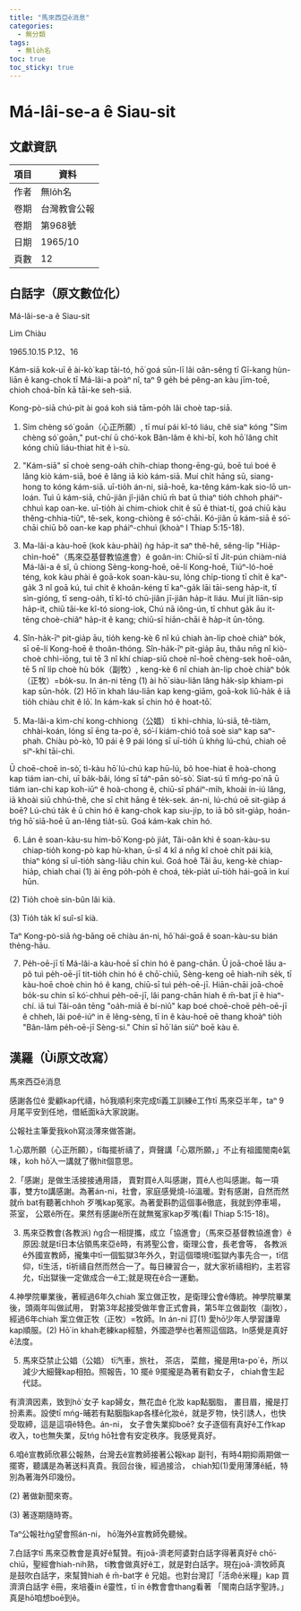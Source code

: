 ```yaml
---
title: "馬來西亞ê消息"
categories:
  - 無分類
tags:
  - 無lo̍h名
toc: true
toc_sticky: true
---
```


# Má-lâi-se-a ê Siau-sit

## 文獻資訊

| 項目 | 資料 |
|---|---|
| 作者 | 無lo̍h名 |
| 卷期 | 台灣教會公報 |
| 卷期 | 第968號 |
| 日期 | 1965/10 |
| 頁數 | 12 |

## 白話字（原文數位化）

Má-lâi-se-a ê Siau-sit

Lim Chiàu

1965.10.15 P.12、16

Kám-siā kok-uī ê ài-kò͘ kap tāi-tó, hō͘ goá sūn-lī lâi oân-sêng tī Gī-kang hùn-liān ê kang-chok tī Má-lâi-a poàⁿ nî, taⁿ 9 ge̍h bé pêng-an kàu jīm-toē, chioh choá-bīn kā tāi-ke seh-siā.

Kong-pò-siā chú-pit ài goá koh siá tām-po̍h lâi choè tap-siā.

1. Sim chèng só͘ goān（心正所願）, tī muí pái kî-tó liáu, chê siaⁿ kóng "Sim chèng só͘ goān," put-chí ū chó͘-kok Bân-lâm ê khì-bī, koh hō͘ lâng chi̍t kóng chiū liáu-thiat hit ê ì-sù.

2. "Kám-siā" sī choè seng-oa̍h chih-chiap thong-ēng-gú, boē tuì boé ê lâng kiò kám-siā, boé ê lâng iā kiò kám-siā. Muí chi̍t hāng sū, siang-hong to kóng kám-siā. uī-tio̍h án-ni, siā-hoē, ka-têng kám-kak sio-lō un-loán. Tuì ū kám-siā, chū-jiân jî-jiân chiū m̄ bat ū thiaⁿ tio̍h chhoh pháiⁿ-chhuì kap oan-ke. uī-tio̍h ài chim-chiok chit ê sū ê thiat-tí, goá chiū kàu thêng-chhia-tiûⁿ, tê-sek, kong-chiòng ê só͘-chāi. Kó-jiân ū kám-siā ê só͘-chāi chiū bô oan-ke kap pháiⁿ-chhuì (khoàⁿ I Thiap 5:15-18).

3. Ma-lâi-a kàu-hoē (kok kàu-phài) ǹg ha̍p-it saⁿ thê-hê, sêng-li̍p "Hia̍p-chìn-hoē"（馬來亞基督教協進會）ê goân-in: Chiū-sī tī Ji̍t-pún chiàm-niá Má-lâi-a ê sî, ū chiong Sèng-kong-hoē, oē-lí Kong-hoē, Tiúⁿ-ló-hoē téng, kok kàu phài ê goā-kok soan-kàu-su, lóng chi̍p-tiong tī chi̍t ê kaⁿ-ga̍k 3 nî goā kú, tuì chit ê khoân-kéng tī kaⁿ-ga̍k lāi tāi-seng ha̍p-it, tī sìn-gióng, tī seng-oa̍h, tī kî-tó chū-jiân jī-jiân ha̍p-it liáu. Muí ji̍t liān-sip ha̍p-it, chiū tāi-ke kî-tó siong-iok, Chú nā iông-ún, tī chhut ga̍k āu it-tēng choè-chiâⁿ ha̍p-it ê kang; chiū-sī hiān-chāi ê ha̍p-it ūn-tōng.

4. Sîn-ha̍k-īⁿ pit-gia̍p āu, tio̍h keng-kè 6 nî kú chiah àn-li̍p choè chiàⁿ bo̍k, sī oē-lí Kong-hoē ê thoân-thóng. Sîn-ha̍k-īⁿ pit-gia̍p āu, thâu nn̄g nî kiò-choè chhì-iōng, tuì tē 3 nî khí chiap-siū choè nî-hoē chèng-sek hoē-oân, tē 5 nî li̍p choè hù bo̍k（副牧）, keng-kè 6 nî chiah àn-li̍p choè chiàⁿ bo̍k（正牧）=bo̍k-su. In án-ni tēng (1) ài hō͘ siàu-liân lâng ha̍k-si̍p khiam-pi kap sūn-ho̍k. (2) Hō͘ in khah láu-liān kap keng-giām, goā-kok liû-ha̍k ê iā tio̍h chiàu chit ê lō͘. In kám-kak sī chin hó ê hoat-tō͘.

5. Ma-lâi-a kìm-chí kong-chhiong（公娼） tī khì-chhia, lú-siā, tê-tiàm, chhài-koán, lóng sī ēng ta-po͘ ê, só͘-í kiám-chió toā soè siaⁿ kap saⁿ-phah. Chiàu pò-kò, 10 pái ê 9 pái lóng sī uī-tio̍h ū khǹg lú-chú, chiah oē siⁿ-khí tāi-chì.

Ū choē-choē in-sò͘, tì-kàu hō͘ lú-chú kap hū-lú, bô hoe-hiat ê hoà-chong kap tiám ian-chi, uī ba̍k-bâi, lóng sī táⁿ-pān sò͘-sò͘. Siat-sú tī mńg-po͘ nā ū tiám ian-chi kap koh-iūⁿ ê hoà-chong ê, chiū-sī pháiⁿ-mi̍h, khoài ín-iú lâng, iā khoài siū chhú-thê, che sī chit hāng ê te̍k-sek. án-ni, lú-chú oē sit-gia̍p á boē? Lú-chú ta̍k ê ū chin hó ê kang-chok kap siu-ji̍p, to iā bô sit-gia̍p, hoán-tńg hō͘ siā-hoē ū an-lêng tia̍t-sū. Goá kám-kak chin hó.

6. Lán ê soan-kàu-su him-bō͘ Kong-pò jia̍t, Tâi-oân khì ê soan-kàu-su chiap-tio̍h kong-pò kap hù-khan, ū-sî 4 kî á nn̄g kî choè chi̍t pái kià, thiaⁿ kóng sī uī-tio̍h sàng-liāu chin kuì. Goá hoê Tâi āu, keng-kè chiap-hia̍p, chiah chai (1) ài ēng po̍h-po̍h ê choá, te̍k-pia̍t uī-tio̍h hái-goā ìn kuí hūn.

(2) Tio̍h choè sin-bûn lâi kià.

(3) Tio̍h ta̍k kî suî-sî kià.

Taⁿ Kong-pò-siā ǹg-bāng oē chiàu án-ni, hō͘ hái-goā ê soan-kàu-su bián thèng-hāu.

7. Pe̍h-oē-jī tī Má-lâi-a kàu-hoē sī chin hó ê pang-chān. Ū joā-choē lāu a-pô tuì pe̍h-oē-jī tit-tio̍h chin hó ê chō͘-chiū, Sèng-keng oē hiah-nih se̍k, tī kàu-hoē choè chin hó ê kang, chiū-sī tuì pe̍h-oē-jī. Hiān-chāi joā-choē bo̍k-su chin sī kó͘-chhui pe̍h-oē-jī, lâi pang-chān hiah ê m̄-bat jī ê hiaⁿ-chí. iā tuì Tâi-oân tēng "oa̍h-miā ê bí-niû" kap boé choē-choē pe̍h-oē-jī ê chheh, lâi poê-iúⁿ in ê lêng-sèng, tī in ê kàu-hoē oē thang khoàⁿ tio̍h "Bân-lâm pe̍h-oē-jī Sèng-si." Chin sī hō͘ lán siūⁿ boē kàu ê.

## 漢羅（Ùi原文改寫）

馬來西亞ê消息

感謝各位ê 愛顧kap代禱，hō͘我順利來完成tī義工訓練ê工作tī 馬來亞半年，taⁿ 9月尾平安到任地，借紙面kā大家說謝。

公報社主筆愛我koh寫淡薄來做答謝。

1.心眾所願（心正所願），tī每擺祈禱了，齊聲講「心眾所願，」不止有祖國閩南ê氣味，koh hō͘人一講就了徹hit個意思。

2.「感謝」是做生活接接通用語， 賣對買ê人叫感謝，買ê人也叫感謝。每一項事，雙方to講感謝。為著án-ni，社會，家庭感覺燒-lō溫暖。對有感謝，自然而然就m̄ bat有聽著chhoh 歹嘴kap冤家。為著愛斟酌這個事ê徹底，我就到停車場，茶室， 公眾ê所在。果然有感謝ê所在就無冤家kap歹嘴(看I Thiap 5:15-18)。

3. 馬來亞教會(各教派) ǹg合一相提攜，成立「協進會」（馬來亞基督教協進會）ê原因:就是tī日本佔領馬來亞ê時，有將聖公會，衛理公會，長老會等， 各教派ê外國宣教師，攏集中tī一個監獄3年外久，對這個環境tī監獄內事先合一，tī信仰，tī生活，tī祈禱自然而然合一了。每日練習合一，就大家祈禱相約，主若容允，tī出獄後一定做成合一ê工;就是現在ê合一運動。

4.神學院畢業後，著經過6年久chiah 案立做正牧，是衛理公會ê傳統。神學院畢業後，頭兩年叫做試用， 對第3年起接受做年會正式會員，第5年立做副牧（副牧），經過6年chiah 案立做正牧（正牧）=牧師。In án-ni 訂(1) 愛hō͘少年人學習謙卑kap順服。(2) Hō͘ in khah老練kap經驗，外國遊學ê也著照這個路。In感覺是真好ê法度。

5. 馬來亞禁止公娼（公娼） tī汽車，旅社， 茶店， 菜館，攏是用ta-po͘ ê，所以減少大細聲kap相拍。照報告，10 擺ê 9擺攏是為著有勸女子， chiah會生起代誌。

有濟濟因素，致到hō͘ 女子 kap婦女，無花血ê 化妝 kap點胭脂， 畫目眉，攏是打扮素素。設使tī mńg-晡若有點胭脂kap各樣ê化妝ê，就是歹物，快引誘人，也快受取締，這是這項ê特色。án-ni， 女子會失業抑boē? 女子逐個有真好ê工作kap 收入，to也無失業，反tńg hō͘社會有安定秩序。我感覺真好。

6.咱ê宣教師欣慕公報熱，台灣去ê宣教師接著公報kap 副刊，有時4期抑兩期做一擺寄，聽講是為著送料真貴。我回台後，經過接洽， chiah知(1)愛用薄薄ê紙，特別為著海外印幾份。

(2) 著做新聞來寄。

(3) 著逐期隨時寄。

Taⁿ公報社ǹg望會照án-ni， hō͘海外ê宣教師免聽候。

7.白話字tī 馬來亞教會是真好ê幫贊。有joā-濟老阿婆對白話字得著真好ê chō͘-chiū，聖經會hiah-nih熟， tī教會做真好ê工，就是對白話字。現在joā-濟牧師真是鼓吹白話字，來幫贊hiah ê m̄-bat字 ê 兄姐。也對台灣訂「活命ê米糧」kap 買濟濟白話字 ê冊，來培養in ê靈性，tī in ê教會會thang看著 「閩南白話字聖詩。」真是hō͘咱想boē到ê。
